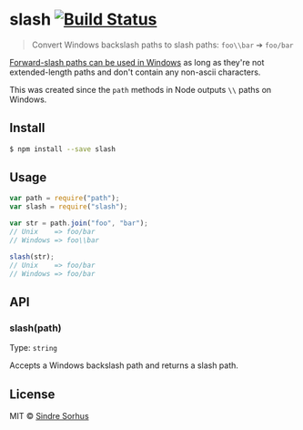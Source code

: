 # slash [![Build Status](https://travis-ci.org/sindresorhus/slash.svg?branch=master)](https://travis-ci.org/sindresorhus/slash)

> Convert Windows backslash paths to slash paths: `foo\\bar` ➔ `foo/bar`

[Forward-slash paths can be used in Windows](http://superuser.com/a/176395/6877) as long as they're not extended-length paths and don't contain any non-ascii characters.

This was created since the `path` methods in Node outputs `\\` paths on Windows.

## Install

```sh
$ npm install --save slash
```

## Usage

```js
var path = require("path");
var slash = require("slash");

var str = path.join("foo", "bar");
// Unix    => foo/bar
// Windows => foo\\bar

slash(str);
// Unix    => foo/bar
// Windows => foo/bar
```

## API

### slash(path)

Type: `string`

Accepts a Windows backslash path and returns a slash path.

## License

MIT © [Sindre Sorhus](http://sindresorhus.com)
